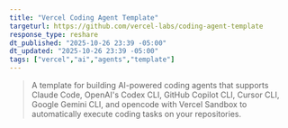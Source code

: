 ```yaml
---
title: "Vercel Coding Agent Template"
targeturl: https://github.com/vercel-labs/coding-agent-template
response_type: reshare
dt_published: "2025-10-26 23:39 -05:00"
dt_updated: "2025-10-26 23:39 -05:00"
tags: ["vercel","ai","agents","template"]
---
```


> A template for building AI-powered coding agents that supports Claude Code, OpenAI's Codex CLI, GitHub Copilot CLI, Cursor CLI, Google Gemini CLI, and opencode with Vercel Sandbox to automatically execute coding tasks on your repositories.